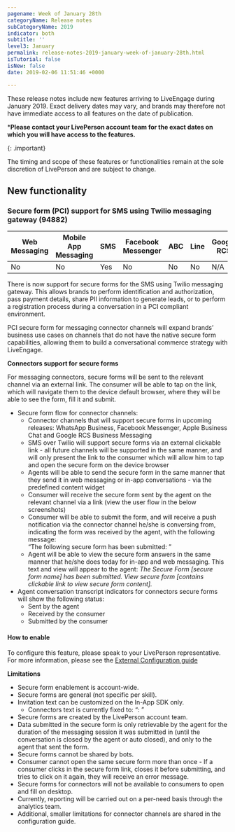 ```yaml
---
pagename: Week of January 28th
categoryName: Release notes
subCategoryName: 2019
indicator: both
subtitle: ''
level3: January
permalink: release-notes-2019-january-week-of-january-28th.html
isTutorial: false
isNew: false
date: 2019-02-06 11:51:46 +0000

---
```

These release notes include new features arriving to LiveEngage during January 2019. Exact delivery dates may vary, and brands may therefore not have immediate access to all features on the date of publication.

\***Please contact your LivePerson account team for the exact dates on which you will have access to the features.**

{: .important}

The timing and scope of these features or functionalities remain at the sole discretion of LivePerson and are subject to change.

## New functionality

### Secure form (PCI) support for SMS using Twilio messaging gateway (94882)

<table>
<thead>
<tr class="categoryrow">
<th>Web Messaging</th>
<th>Mobile App Messaging</th>
<th>SMS</th>
<th>Facebook Messenger</th>
<th>ABC</th>
<th>Line</th>
<th>Google RCS</th>
<th>Google My Business</th>
<th>WhatsApp Business</th>
<th>Chat</th>
</tr>
</thead>
<tbody>
<tr>
<td>No</td>
<td>No</td>
<td>Yes</td>
<td>No</td>
<td>No</td>
<td>No</td>
<td>N/A</td>
<td>No</td>
<td>N/A</td>
<td>No</td>
</tr>
</tbody>
</table>

There is now support for secure forms for the SMS using Twilio messaging gateway. This allows brands to perform identification and authorization, pass payment details, share PII information to generate leads, or to perform a registration process during a conversation in a PCI compliant environment.

PCI secure form for messaging connector channels will expand brands’ business use cases on channels that do not have the native secure form capabilities, allowing them to build a conversational commerce strategy with LiveEngage.

**Connectors support for secure forms**

For messaging connectors, secure forms will be sent to the relevant channel via an external link. The consumer will be able to tap on the link, which will navigate them to the device default browser, where they will be able to see the form, fill it and submit.

* Secure form flow for connector channels:
  * Connector channels that will support secure forms in upcoming releases: WhatsApp Business, Facebook Messenger, Apple Business Chat and Google RCS Business Messaging
  * SMS over Twilio will support secure forms via an external clickable link - all future channels will be supported in the same manner, and will only present the link to the consumer which will allow him to tap and open the secure form on the device browser
  * Agents will be able to send the secure form in the same manner that they send it in web messaging or in-app conversations - via the predefined content widget
  * Consumer will receive the secure form sent by the agent on the relevant channel via a link (view the user flow in the below screenshots)
  * Consumer will be able to submit the form, and will receive a push notification via the connector channel he/she is conversing from, indicating the form was received by the agent, with the following message:  
    “The following secure form has been submitted: <Secure form name>”
  * Agent will be able to view the secure form answers in the same manner that he/she does today for in-app and web messaging. This text and view will appear to the agent: _The Secure Form \[secure form name\] has been submitted. View secure form \[contains clickable link to view secure form content\]._
* Agent conversation transcript indicators for connectors secure forms will show the following status:
  * Sent by the agent
  * Received by the consumer
  * Submitted by the consumer

#### How to enable

To configure this feature, please speak to your LivePerson representative. For more information, please see the [External Configuration guide](https://s3-eu-west-1.amazonaws.com/ce-sr/CA/security/Secure+form+for+messaging.pdf)

**Limitations**

* Secure form enablement is account-wide.
* Secure forms are general (not specific per skill).
* Invitation text can be customized on the In-App SDK only.
  * Connectors text is currently fixed to: “<secure form name>: <secure form link>”
* Secure forms are created by the LivePerson account team.
* Data submitted in the secure form is only retrievable by the agent for the duration of the messaging session it was submitted in (until the conversation is closed by the agent or auto closed), and only to the agent that sent the form.
* Secure forms cannot be shared by bots.
* Consumer cannot open the same secure form more than once - If a consumer clicks in the secure form link, closes it before submitting, and tries to click on it again, they will receive an error message.
* Secure forms for connectors will not be available to consumers to open and fill on desktop.
* Currently, reporting will be carried out on a per-need basis through the analytics team.
* Additional, smaller limitations for connector channels are shared in the configuration guide.